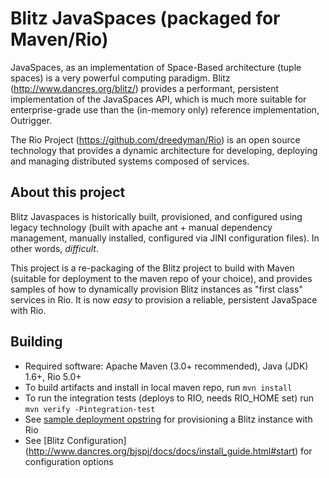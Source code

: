 Blitz JavaSpaces (packaged for Maven/Rio)
=========================================

JavaSpaces, as an implementation of Space-Based architecture (tuple spaces) is a very powerful computing paradigm. Blitz (http://www.dancres.org/blitz/) provides a performant, persistent implementation of the JavaSpaces API, which is much more suitable for enterprise-grade use than the (in-memory only) reference implementation, Outrigger.

The Rio Project (https://github.com/dreedyman/Rio) is an open source technology that provides a dynamic architecture for developing, deploying and managing distributed systems composed of services.

About this project
------------------

Blitz Javaspaces is historically built, provisioned, and configured using legacy technology (built with apache ant + manual dependency management, manually installed, configured via JINI configuration files). 
In other words, *difficult*.

This project is a re-packaging of the Blitz project to build with Maven (suitable for deployment to the maven repo of your choice), and provides samples of how to dynamically provision Blitz instances as "first class" services in Rio. 
It is now *easy* to provision a reliable, persistent JavaSpace with Rio.

Building
--------

* Required software: Apache Maven (3.0+ recommended), Java (JDK) 1.6+, Rio 5.0+
* To build artifacts and install in local maven repo, run `mvn install`
* To run the integration tests (deploys to RIO, needs RIO_HOME set) run `mvn verify -Pintegration-test`
* See [sample deployment opstring](https://github.com/DawidLoubser/Blitz-JavaSpaces-for-Maven-and-Rio/blob/master/src/test/conf/deployment.groovy) for provisioning a Blitz instance with Rio
* See [Blitz Configuration] (http://www.dancres.org/bjspj/docs/docs/install_guide.html#start) for configuration options